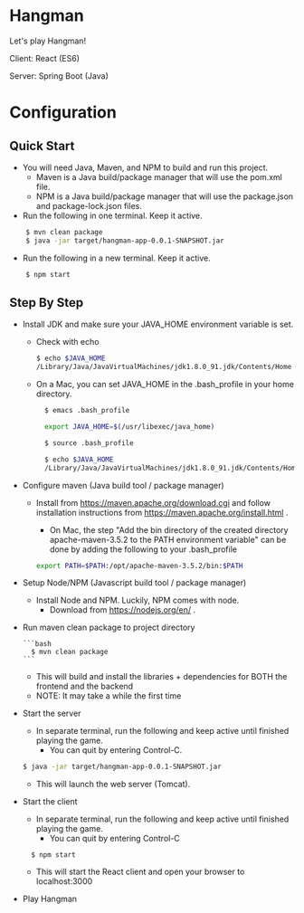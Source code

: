 # Hangman

Let's play Hangman!

Client: React (ES6)

Server: Spring Boot (Java)

# Configuration

## Quick Start

 - You will need Java, Maven, and NPM to build and run this project. 
     - Maven is a Java build/package manager that will use the pom.xml file.
     - NPM is a Java build/package manager that will use the package.json and package-lock.json files.
 - Run the following in one terminal. Keep it active.

```bash
    $ mvn clean package
    $ java -jar target/hangman-app-0.0.1-SNAPSHOT.jar
``` 
- Run the following in a new terminal. Keep it active.

```bash
    $ npm start
``` 
    

## Step By Step

- Install JDK and make sure your JAVA_HOME environment variable is set.
    - Check with echo
        
        ```bash
        $ echo $JAVA_HOME
        /Library/Java/JavaVirtualMachines/jdk1.8.0_91.jdk/Contents/Home
        ```
    - On a Mac, you can set JAVA_HOME in the .bash_profile in your home directory.
      
      ```bash
        $ emacs .bash_profile

        export JAVA_HOME=$(/usr/libexec/java_home)

        $ source .bash_profile

        $ echo $JAVA_HOME
        /Library/Java/JavaVirtualMachines/jdk1.8.0_91.jdk/Contents/Home
      ```
- Configure maven (Java build tool / package manager)
    - Install from https://maven.apache.org/download.cgi and follow installation instructions from https://maven.apache.org/install.html .
        - On Mac, the step "Add the bin directory of the created directory apache-maven-3.5.2 to the PATH environment variable" can be done by adding the following to your .bash_profile    
        
        ```bash
        export PATH=$PATH:/opt/apache-maven-3.5.2/bin:$PATH
        ```
- Setup Node/NPM (Javascript build tool / package manager)
    - Install Node and NPM. Luckily, NPM comes with node.
        - Download from https://nodejs.org/en/ .
- Run maven clean package to project directory  
 
      ```bash
        $ mvn clean package
      ```
      
    - This will build and install the libraries + dependencies for BOTH the frontend and the backend
    - NOTE: It may take a while the first time
- Start the server
    - In separate terminal, run the following and keep active until finished playing the game.
        -  You can quit by entering Control-C.
   
    ```bash
    $ java -jar target/hangman-app-0.0.1-SNAPSHOT.jar
    ```
    - This will launch the web server (Tomcat).
- Start the client
    - In separate terminal, run the following and keep active until finished playing the game.
        -  You can quit by entering Control-C
   
    ```
      $ npm start
    ```
    - This will start the React client and open your browser to localhost:3000
- Play Hangman
